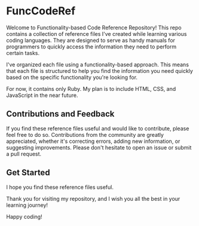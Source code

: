 # FuncCodeRef
Welcome to Functionality-based Code Reference Repository! This repo contains a collection of reference files I've created while learning various coding languages. They are designed to serve as handy manuals for programmers to quickly access the information they need to perform certain tasks.

I've organized each file using a functionality-based approach. This means that each file is structured to help you find the information you need quickly based on the specific functionality you're looking for.

For now, it contains only Ruby. My plan is to include HTML, CSS, and JavaScript in the near future. 

## Contributions and Feedback
If you find these reference files useful and would like to contribute, please feel free to do so. Contributions from the community are greatly appreciated, whether it's correcting errors, adding new information, or suggesting improvements. Please don't hesitate to open an issue or submit a pull request.

## Get Started
I hope you find these reference files useful.

Thank you for visiting my repository, and I wish you all the best in your learning journey!

Happy coding! 